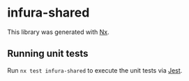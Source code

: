 # infura-shared

This library was generated with [Nx](https://nx.dev).

## Running unit tests

Run `nx test infura-shared` to execute the unit tests via [Jest](https://jestjs.io).
